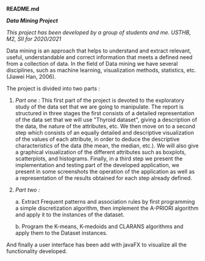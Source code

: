 **README.md**


***Data Mining Project***


_This project has been developed by a group of students and me. 
USTHB, M2, SII for 2020/2021_



Data mining is an approach that helps to understand and extract relevant, useful, understandable and correct information that meets a defined need from a collection of data. In the field of Data mining we have several disciplines, such as machine learning, visualization methods, statistics, etc. (Jiawei Han, 2006).


The project is divided into two parts :

1. *Part one :* This first part of the project is devoted to the exploratory study of the data set that we are going to manipulate. The report is structured in three stages the first consists of a detailed representation of the data set that we will use "Thyroid dataset", giving a description of the data, the nature of the attributes, etc. We then move on to a second step which consists of an equally detailed and descriptive visualization of the values ​​of each attribute, in order to deduce the descriptive characteristics of the data (the mean, the median, etc.). We will also give a graphical visualization of the different attributes such as boxplots, scatterplots, and histograms. Finally, in a third step we present the implementation and testing part of the developed application, we present in some screenshots the operation of the application as well as a representation of the results obtained for each step already defined.

2. *Part two :* 

    a. Extract Frequent patterns and association rules by first programming a simple discretization algorithm, then implement the A-PRIORI algorithm and apply it to the instances of the dataset.

    b. Program the K-means, K-medoids and CLARANS algorithms and apply them to the Dataset instances.


And finally a user interface has been add with javaFX to visualize all the functionality developed.




